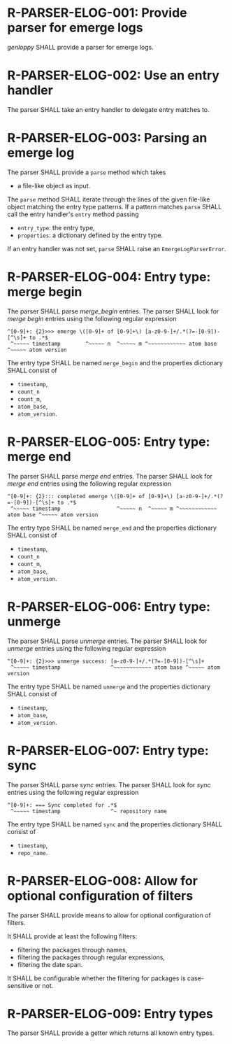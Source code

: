 # R-PARSER-ELOG-001: Provide parser for emerge logs #
*genloppy* SHALL provide a parser for emerge logs.

# R-PARSER-ELOG-002: Use an entry handler #
The parser SHALL take an entry handler to delegate entry matches to.

# R-PARSER-ELOG-003: Parsing an emerge log #
The parser SHALL provide a `parse` method which takes
-   a file-like object as input.

The `parse` method SHALL iterate through the lines of the given file-like object matching the entry type patterns.
If a pattern matches `parse` SHALL call the entry handler's `entry` method passing
-   `entry_type`: the entry type,
-   `properties`: a dictionary defined by the entry type.

If an entry handler was not set, `parse` SHALL raise an `EmergeLogParserError`.

# R-PARSER-ELOG-004: Entry type: merge begin #
The parser SHALL parse *merge_begin* entries.
The parser SHALL look for *merge begin* entries using the following regular expression
```
^[0-9]+: {2}>>> emerge \([0-9]+ of [0-9]+\) [a-z0-9-]+/.*(?=-[0-9])-[^\s]+ to .*$
 ^~~~~~ timestamp        ^~~~~~ n  ^~~~~~ m ^~~~~~~~~~~~~ atom base ^~~~~~ atom version
```
The entry type SHALL be named `merge_begin` and the properties dictionary SHALL consist of
-   `timestamp`,
-   `count_n`
-   `count_m`,
-   `atom_base`,
-   `atom_version`.

# R-PARSER-ELOG-005: Entry type: merge end #
The parser SHALL parse *merge end* entries.
The parser SHALL look for *merge end* entries using the following regular expression
```
^[0-9]+: {2}::: completed emerge \([0-9]+ of [0-9]+\) [a-z0-9-]+/.*(?=-[0-9])-[^\s]+ to .*$
 ^~~~~~ timestamp                  ^~~~~~ n  ^~~~~~ m ^~~~~~~~~~~~~ atom base ^~~~~~ atom version
```
The entry type SHALL be named `merge_end` and the properties dictionary SHALL consist of
-   `timestamp`,
-   `count_n`
-   `count_m`,
-   `atom_base`,
-   `atom_version`.

# R-PARSER-ELOG-006: Entry type: unmerge #
The parser SHALL parse *unmerge* entries.
The parser SHALL look for *unmerge* entries using the following regular expression
```
^[0-9]+: {2}>>> unmerge success: [a-z0-9-]+/.*(?=-[0-9])-[^\s]+
 ^~~~~~ timestamp                ^~~~~~~~~~~~~ atom base ^~~~~~ atom version
```
The entry type SHALL be named `unmerge` and the properties dictionary SHALL consist of
-   `timestamp`,
-   `atom_base`,
-   `atom_version`.

# R-PARSER-ELOG-007: Entry type: sync #
The parser SHALL parse *sync* entries.
The parser SHALL look for *sync* entries using the following regular expression
```
^[0-9]+: === Sync completed for .*$
 ^~~~~~ timestamp                ^~ repository name
```
The entry type SHALL be named `sync` and the properties dictionary SHALL consist of
-   `timestamp`,
-   `repo_name`.

# R-PARSER-ELOG-008: Allow for optional configuration of filters #
The parser SHALL provide means to allow for optional configuration of filters.

It SHALL provide at least the following filters:
-   filtering the packages through names,
-   filtering the packages through regular expressions,
-   filtering the date span.

It SHALL be configurable whether the filtering for packages is case-sensitive or not.

# R-PARSER-ELOG-009: Entry types #
The parser SHALL provide a getter which returns all known entry types.
